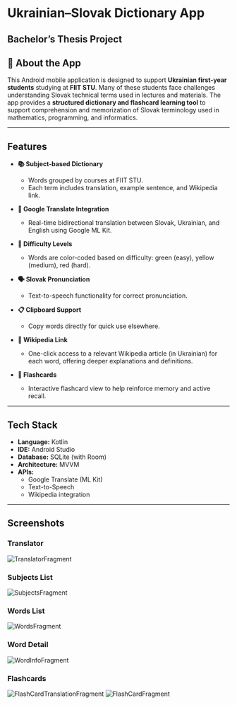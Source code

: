 # Ukrainian–Slovak Dictionary App

**Bachelor’s Thesis Project**
---

## 📱 About the App

This Android mobile application is designed to support **Ukrainian first-year students** studying at **FIIT STU**. Many of these students face challenges understanding Slovak technical terms used in lectures and materials. The app provides a **structured dictionary and flashcard learning tool** to support comprehension and memorization of Slovak terminology used in mathematics, programming, and informatics.

---

## Features

- **📚 Subject-based Dictionary**
  - Words grouped by courses at FIIT STU.
  - Each term includes translation, example sentence, and Wikipedia link.

- **🔁 Google Translate Integration**
  - Real-time bidirectional translation between Slovak, Ukrainian, and English using Google ML Kit.

- **🎨 Difficulty Levels**
  - Words are color-coded based on difficulty: green (easy), yellow (medium), red (hard).

- **🗣 Slovak Pronunciation**
  - Text-to-speech functionality for correct pronunciation.

- **📋 Clipboard Support**
  - Copy words directly for quick use elsewhere.

- **🔗 Wikipedia Link**
  - One-click access to a relevant Wikipedia article (in Ukrainian) for each word, offering deeper explanations and definitions.

- **📖 Flashcards**
  - Interactive flashcard view to help reinforce memory and active recall.

---

## Tech Stack

- **Language:** Kotlin
- **IDE:** Android Studio
- **Database:** SQLite (with Room)
- **Architecture:** MVVM
- **APIs:**
  - Google Translate (ML Kit)
  - Text-to-Speech
  - Wikipedia integration

---

## Screenshots
### Translator
![TranslatorFragment](https://github.com/user-attachments/assets/ae772d7b-683a-41ae-9d4e-a878b7cb882d)

### Subjects List
![SubjectsFragment](https://github.com/user-attachments/assets/3b39fc8a-bc98-4b8f-93ab-83c88b8e09ce)

### Words List
![WordsFragment](https://github.com/user-attachments/assets/e8d38efe-28ef-4a12-a0bb-afa81f074af9)

### Word Detail
![WordInfoFragment](https://github.com/user-attachments/assets/4534d503-bffb-4c4d-81f6-e654df19bd4e)

### Flashcards
![FlashCardTranslationFragment](https://github.com/user-attachments/assets/95420e48-727d-4035-836b-7ec7677a48ca)
![FlashCardFragment](https://github.com/user-attachments/assets/683552e3-f49c-43ad-b801-bf3da2a68913)
